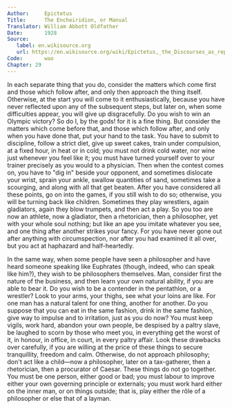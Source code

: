 ```yaml
---
Author:     Epictetus  
Title:      The Encheiridion, or Manual  
Translator: William Abbott Oldfather  
Date:       1928  
Source: 
   label: en.wikisource.org
   url: https://en.wikisource.org/wiki/Epictetus,_the_Discourses_as_reported_by_Arrian,_the_Manual,_and_Fragments/Manual 
Code:       wao  
Chapter: 29
---
```


In each separate thing that you do, consider the matters which come first and
those which follow after, and only then approach the thing itself. Otherwise,
at the start you will come to it enthusiastically, because you have never
reflected upon any of the subsequent steps, but later on, when some
difficulties appear, you will give up disgracefully. Do you wish to win an
Olympic victory? So do I, by the gods! for it is a fine thing. But consider the
matters which come before that, and those which follow after, and only when you
have done that, put your hand to the task. You have to submit to discipline,
follow a strict diet, give up sweet cakes, train under compulsion, at a fixed
hour, in heat or in cold; you must not drink cold water, nor wine just whenever
you feel like it; you must have turned yourself over to your trainer precisely
as you would to a physician. Then when the contest comes on, you have to "dig
in" beside your opponent, and sometimes dislocate your wrist, sprain your
ankle, swallow quantities of sand, sometimes take a scourging, and along with
all that get beaten. After you have considered all these points, go on into the
games, if you still wish to do so; otherwise, you will be turning back like
children. Sometimes they play wrestlers, again gladiators, again they blow
trumpets, and then act a play. So you too are now an athlete, now a gladiator,
then a rhetorician, then a philosopher, yet with your whole soul nothing; but
like an ape you imitate whatever you see, and one thing after another strikes
your fancy. For you have never gone out after anything with circumspection, nor
after you had examined it all over, but you act at haphazard and
half-heartedly.

In the same way, when some people have seen a philosopher and have heard
someone speaking like Euphrates (though, indeed, who can speak like him?), they
wish to be philosophers themselves. Man, consider first the nature of the
business, and then learn your own natural ability, if you are able to bear it.
Do you wish to be a contender in the pentathlon, or a wrestler? Look to your
arms, your thighs, see what your loins are like. For one man has a natural
talent for one thing, another for another. Do you suppose that you can eat in
the same fashion, drink in the same fashion, give way to impulse and to
irritation, just as you do now? You must keep vigils, work hard, abandon your
own people, be despised by a paltry slave, be laughed to scorn by those who
meet you, in everything get the worst of it, in honour, in office, in court, in
every paltry affair. Look these drawbacks over carefully, if you are willing at
the price of these things to secure tranquillity, freedom and calm. Otherwise,
do not approach philosophy; don't act like a child—now a philosopher, later on
a tax-gatherer, then a rhetorician, then a procurator of Caesar. These things
do not go together. You must be one person, either good or bad; you must labour
to improve either your own governing principle or externals; you must work hard
either on the inner man, or on things outside; that is, play either the rôle of
a philosopher or else that of a layman.


